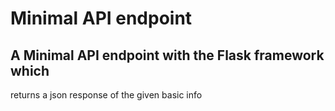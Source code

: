 # Minimal API endpoint

## A Minimal API endpoint with the Flask framework which

returns a json response of the given basic info
